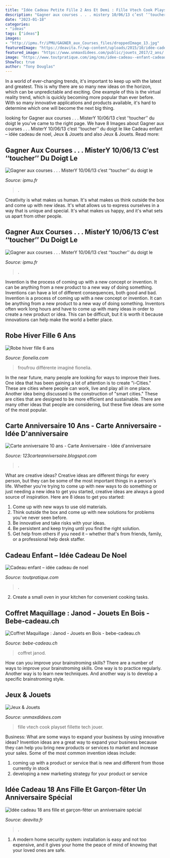 ```yaml
---
title: "Idée Cadeau Petite Fille 2 Ans Et Demi : Fille Vtech Cook Playset Fillette Tech Jouer"
description: "Gagner aux courses . . . mistery 10/06/13 c’est ‘‘toucher’’ du doigt le"
date: "2023-01-18"
categories:
- "ideas"
tags: ["ideas"]
images:
- "http://ipmu.fr/iPMU/GAGNER_aux_Courses_files/droppedImage_13.jpg"
featuredImage: "https://deavita.fr/wp-content/uploads/2015/10/idée-cadeau-18-ans-boite-bijoux-bois.jpg"
featured_image: "https://www.unmaxdidees.com/public/jouets_2017/2_ans/.cadeau_fille_2_ans_et_2_ans_et_demi_chariot_et_cuisine_vtech_m.jpg"
image: "https://www.toutpratique.com/img/cms/idee-cadeau--enfant-cadeau-enfant-2-ans-idee-cadeau-enfant-3-ans.png"
ShowToc: true
author: "Tony Douglas"
---
```



In a world of ever-changing trends, it's important to keep up with the latest and greatest. This is why there are so many new ideas on the horizon, which can be unpredictable and exciting. One example of this is the virtual reality trend, which is quickly becoming more popular than ever before. With so many innovative applications and products available, it's hard to determine which one will become the next big thing.

	

		
looking for Gagner aux courses . . . MisterY 10/06/13 c’est ‘‘toucher’’ du doigt le you've came to the right page. We have 8 Images about Gagner aux courses . . . MisterY 10/06/13 c’est ‘‘toucher’’ du doigt le like Cadeau enfant – idée cadeau de noel, Jeux &amp; Jouets and also Jeux &amp; Jouets. Read more:
		
    
## Gagner Aux Courses . . . MisterY 10/06/13 C’est ‘‘toucher’’ Du Doigt Le

<img loading=lazy src="http://ipmu.fr/iPMU/GAGNER_aux_Courses_files/droppedImage_13.jpg" onerror="this.onerror=null;this.src='https://tse1.mm.bing.net/th?id=OIP.tlk6huxFcSkEw777JCiwnAHaEW&amp;pid=15.1';" alt="Gagner aux courses . . . MisterY 10/06/13 c’est ‘‘toucher’’ du doigt le">

_Source: ipmu.fr_

>. 

	

Creativity is what makes us human. It's what makes us think outside the box and come up with new ideas. It's what allows us to express ourselves in a way that is unique and special. It's what makes us happy, and it's what sets us apart from other people.

    
## Gagner Aux Courses . . . MisterY 10/06/13 C’est ‘‘toucher’’ Du Doigt Le

<img loading=lazy src="https://ipmu.fr/iPMU/GAGNER_aux_Courses_files/droppedImage.jpg" onerror="this.onerror=null;this.src='https://tse2.mm.bing.net/th?id=OIP.HaCitFby5y6Z-soG75xDQAHaEW&amp;pid=15.1';" alt="Gagner aux courses . . . MisterY 10/06/13 c’est ‘‘toucher’’ du doigt le">

_Source: ipmu.fr_

>. 

	

Invention is the process of coming up with a new concept or invention. It can be anything from a new product to a new way of doing something. Inventions can have a lot of different consequences, both good and bad.
Invention is a process of coming up with a new concept or invention. It can be anything from a new product to a new way of doing something. Inventors often work long hours and have to come up with many ideas in order to create a new product or idea. This can be difficult, but it is worth it because innovations can help make the world a better place.

    
## Robe Hiver Fille 6 Ans

<img loading=lazy src="https://fionelia.com/images/robe-hiver-fille-6-ans/robe-hiver-fille-6-ans-65-10.jpg" onerror="this.onerror=null;this.src='https://tse2.mm.bing.net/th?id=OIP.cyuKGw86n3wWCEj2aqjgdAHaLJ&amp;pid=15.1';" alt="Robe hiver fille 6 ans">

_Source: fionelia.com_

>froufrou différente imaginé fionelia. 

	

In the near future, many people are looking for ways to improve their lives. One idea that has been gaining a lot of attention is to create "i-Cities." These are cities where people can work, live and play all in one place. Another idea being discussed is the construction of "smart cities." These are cities that are designed to be more efficient and sustainable. There are many other ideas that people are considering, but these five ideas are some of the most popular.

    
## Carte Anniversaire 10 Ans - Carte Anniversaire - Idée D&#039;anniversaire

<img loading=lazy src="http://3.bp.blogspot.com/-NjXsrbRPBcI/UqK7jNxvwXI/AAAAAAAAMEE/7RPrzS8dylo/w1200-h630-p-nu/carte2.jpg" onerror="this.onerror=null;this.src='https://tse4.mm.bing.net/th?id=OIP.0uhD2iUKVthxB4rU8xoPmQHaD5&amp;pid=15.1';" alt="Carte anniversaire 10 ans - Carte Anniversaire - Idée d&#039;anniversaire">

_Source: 123carteanniversaire.blogspot.com_

>. 

	

What are creative ideas?
Creative ideas are different things for every person, but they can be some of the most important things in a person's life. Whether you're trying to come up with new ways to do something or just needing a new idea to get you started, creative ideas are always a good source of inspiration. Here are 8 ideas to get you started: 
1. Come up with new ways to use old materials.
2. Think outside the box and come up with new solutions for problems you've never seen before.
3. Be innovative and take risks with your ideas.
4. Be persistent and keep trying until you find the right solution. 
5. Get help from others if you need it – whether that's from friends, family, or a professional help desk staffer. 

    
## Cadeau Enfant – Idée Cadeau De Noel

<img loading=lazy src="https://www.toutpratique.com/img/cms/idee-cadeau--enfant-cadeau-enfant-2-ans-idee-cadeau-enfant-3-ans.png" onerror="this.onerror=null;this.src='https://tse2.mm.bing.net/th?id=OIP.nl_LG9g8GoStx_B6F3K1jwHaFQ&amp;pid=15.1';" alt="Cadeau enfant – idée cadeau de noel">

_Source: toutpratique.com_

>. 

	

2. Create a small oven in your kitchen for convenient cooking tasks.

    
## Coffret Maquillage : Janod - Jouets En Bois - Bebe-cadeau.ch

<img loading=lazy src="https://www.bebe-cadeau.ch/media/catalog/product/cache/2/image/9df78eab33525d08d6e5fb8d27136e95/c/o/coffret-maquillage-janod1.jpg" onerror="this.onerror=null;this.src='https://tse4.mm.bing.net/th?id=OIP.pBqDaSrrzqw_TMZVcq7Z6QHaHa&amp;pid=15.1';" alt="Coffret Maquillage : Janod - Jouets en Bois - bebe-cadeau.ch">

_Source: bebe-cadeau.ch_

>coffret janod. 

	

How can you improve your brainstroming skills?
There are a number of ways to improve your brainstroming skills. One way is to practice regularly. Another way is to learn new techniques. And another way is to develop a specific brainstroming style.

    
## Jeux &amp; Jouets

<img loading=lazy src="https://www.unmaxdidees.com/public/jouets_2017/2_ans/.cadeau_fille_2_ans_et_2_ans_et_demi_chariot_et_cuisine_vtech_m.jpg" onerror="this.onerror=null;this.src='https://tse4.mm.bing.net/th?id=OIP.zjIhWY83uftaEBljFQ9TVgAAAA&amp;pid=15.1';" alt="Jeux &amp; Jouets">

_Source: unmaxdidees.com_

>fille vtech cook playset fillette tech jouer. 

	

Business: What are some ways to expand your business by using innovative ideas?
Invention ideas are a great way to expand your business because they can help you bring new products or services to market and increase your sales. Some of the most common invention ideas include:
1. coming up with a product or service that is new and different from those currently in stock
2. developing a new marketing strategy for your product or service

    
## Idée Cadeau 18 Ans Fille Et Garçon-fêter Un Anniversaire Spécial

<img loading=lazy src="https://deavita.fr/wp-content/uploads/2015/10/idée-cadeau-18-ans-boite-bijoux-bois.jpg" onerror="this.onerror=null;this.src='https://tse3.mm.bing.net/th?id=OIP.bpgrdH500XlT7X3GB_KmDAHaHa&amp;pid=15.1';" alt="Idée cadeau 18 ans fille et garçon-fêter un anniversaire spécial">

_Source: deavita.fr_

>. 

	

1. A modern home security system: installation is easy and not too expensive, and it gives your home the peace of mind of knowing that your loved ones are safe. 

